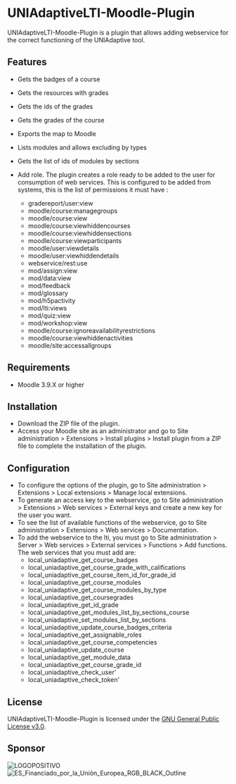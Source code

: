 # UNIAdaptiveLTI-Moodle-Plugin

UNIAdaptiveLTI-Moodle-Plugin is a plugin that allows adding webservice for the correct functioning of the UNIAdaptive tool.

## Features

- Gets the badges of a course
- Gets the resources with grades
- Gets the ids of the grades
- Gets the grades of the course
- Exports the map to Moodle
- Lists modules and allows excluding by types
- Gets the list of ids of modules by sections

- Add role.
  The plugin creates a role ready to be added to the user for consumption of web services. This is configured to be added from systems, this is the list of permissions it must have :
  - gradereport/user:view
  - moodle/course:managegroups
  - moodle/course:view
  - moodle/course:viewhiddencourses
  - moodle/course:viewhiddensections
  - moodle/course:viewparticipants
  - moodle/user:viewdetails
  - moodle/user:viewhiddendetails
  - webservice/rest:use
  - mod/assign:view
  - mod/data:view
  - mod/feedback
  - mod/glossary
  - mod/h5pactivity
  - mod/lti:views
  - mod/quiz:view
  - mod/workshop:view
  - moodle/course:ignoreavailabilityrestrictions
  - moodle/course:viewhiddenactivities
  - moodle/site:accessallgroups

## Requirements

- Moodle 3.9.X or higher

## Installation

- Download the ZIP file of the plugin.
- Access your Moodle site as an administrator and go to Site administration > Extensions > Install plugins > Install plugin from a ZIP file to complete the installation of the plugin.

## Configuration

- To configure the options of the plugin, go to Site administration > Extensions > Local extensions > Manage local extensions.
- To generate an access key to the webservice, go to Site administration > Extensions > Web services > External keys and create a new key for the user you want.
- To see the list of available functions of the webservice, go to Site administration > Extensions > Web services > Documentation.
- To add the webservice to the lti, you must go to Site administration > Server > Web services > External services > Functions > Add functions.
  The web services that you must add are:
  - local_uniadaptive_get_course_badges
  - local_uniadaptive_get_course_grade_with_califications
  - local_uniadaptive_get_course_item_id_for_grade_id
  - local_uniadaptive_get_course_modules
  - local_uniadaptive_get_course_modules_by_type
  - local_uniadaptive_get_coursegrades
  - local_uniadaptive_get_id_grade
  - local_uniadaptive_get_modules_list_by_sections_course
  - local_uniadaptive_set_modules_list_by_sections
  - local_uniadaptive_update_course_badges_criteria
  - local_uniadaptive_get_assignable_roles
  - local_uniadaptive_get_course_competencies
  - local_uniadaptive_update_course
  - local_uniadaptive_get_module_data
  - local_uniadaptive_get_course_grade_id
  - local_uniadaptive_check_user'
  - local_uniadaptive_check_token'

## License

UNIAdaptiveLTI-Moodle-Plugin is licensed under the [GNU General Public License v3.0](https://www.gnu.org/licenses/gpl-3.0.html).

## Sponsor

![LOGOPOSITIVO](https://github.com/uniadaptiveLTI/uniadaptive-Moodle-Plugins/assets/91719773/355b0573-3939-4081-be8d-2b6fc17fde37)
![ES_Financiado_por_la_Unión_Europea_RGB_BLACK_Outline](https://github.com/uniadaptiveLTI/uniadaptive-Moodle-Plugins/assets/91719773/136dadc8-cb32-4497-a226-300dcdc4f6cc)

